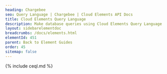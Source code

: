 ```yaml
---
heading: Chargebee
seo: Query Language | Chargebee | Cloud Elements API Docs
title: Cloud Elements Query Language
description: Make database queries using Cloud Elements Query Language.
layout: sidebarelementdoc
breadcrumbs: /docs/elements.html
elementId: 451
parent: Back to Element Guides
order: 45
sitemap: false
---
```


{% include ceql.md %}
